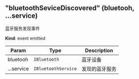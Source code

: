 <a name="module_miot/Bluetooth--module.exports..BluetoothEvent.event_bluetoothSeviceDiscovered"></a>

## "bluetoothSeviceDiscovered" (bluetooh, ...service)
蓝牙服务发现事件

**Kind**: event emitted  

| Param | Type | Description |
| --- | --- | --- |
| bluetooh | <code>IBluetooth</code> | 蓝牙设备 |
| ...service | <code>IBluetoothService</code> | 发现的蓝牙服务 |

